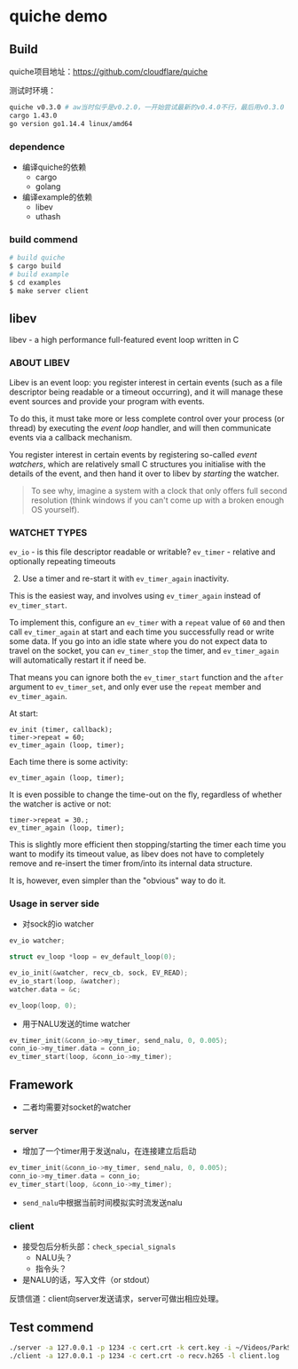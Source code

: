 # quiche demo

## Build

quiche项目地址：https://github.com/cloudflare/quiche

测试时环境：

```bash
quiche v0.3.0 # aw当时似乎是v0.2.0，一开始尝试最新的v0.4.0不行，最后用v0.3.0
cargo 1.43.0
go version go1.14.4 linux/amd64
```

### dependence

- 编译quiche的依赖
  - cargo
  - golang
- 编译example的依赖
  - libev
  - uthash

### build commend

```bash
# build quiche
$ cargo build
# build example
$ cd examples
$ make server client
```

## libev

libev - a high performance full-featured event loop written in C

### ABOUT LIBEV

Libev is an event loop: you register interest in certain events (such as a file descriptor being readable or a timeout occurring), and it will manage these event sources and provide your program with events.

To do this, it must take more or less complete control over your process (or thread) by executing the *event loop* handler, and will then communicate events via a callback mechanism.

You register interest in certain events by registering so-called *event watchers*, which are relatively small C structures you initialise with the details of the event, and then hand it over to libev by *starting* the watcher.



> To see why, imagine a system with a clock that only offers full second
> resolution (think windows if you can't come up with a broken enough OS
> yourself). 

### WATCHET TYPES
`ev_io` - is this file descriptor readable or writable?
`ev_timer` - relative and optionally repeating timeouts



2. Use a timer and re-start it with `ev_timer_again` inactivity.

This is the easiest way, and involves using `ev_timer_again` instead of `ev_timer_start`.

To implement this, configure an `ev_timer` with a `repeat` value of `60` and then call `ev_timer_again` at start and each time you successfully read or write some data. If you go into an idle state where you do not expect data to travel on the socket, you can `ev_timer_stop` the timer, and `ev_timer_again` will automatically restart it if need be.

That means you can ignore both the `ev_timer_start` function and the `after` argument to `ev_timer_set`, and only ever use the `repeat` member and `ev_timer_again`.

At start:

```
ev_init (timer, callback);
timer->repeat = 60;
ev_timer_again (loop, timer);
```

Each time there is some activity:

```
ev_timer_again (loop, timer);
```

It is even possible to change the time-out on the fly, regardless of whether the watcher is active or not:

```
timer->repeat = 30.;
ev_timer_again (loop, timer);
```

This is slightly more efficient then stopping/starting the timer each time you want to modify its timeout value, as libev does not have to completely remove and re-insert the timer from/into its internal data structure.

It is, however, even simpler than the "obvious" way to do it.

### Usage in server side

- 对sock的io watcher

```c
ev_io watcher;

struct ev_loop *loop = ev_default_loop(0);

ev_io_init(&watcher, recv_cb, sock, EV_READ);
ev_io_start(loop, &watcher);
watcher.data = &c;

ev_loop(loop, 0);
```

- 用于NALU发送的time watcher

```c
ev_timer_init(&conn_io->my_timer, send_nalu, 0, 0.005);
conn_io->my_timer.data = conn_io;
ev_timer_start(loop, &conn_io->my_timer);
```



## Framework

- 二者均需要对socket的watcher

### server

- 增加了一个timer用于发送nalu，在连接建立后启动

```c
ev_timer_init(&conn_io->my_timer, send_nalu, 0, 0.005);
conn_io->my_timer.data = conn_io;
ev_timer_start(loop, &conn_io->my_timer);
```

- `send_nalu`中根据当前时间模拟实时流发送nalu

### client

- 接受包后分析头部：`check_special_signals`
  - NALU头？
  - 指令头？
- 是NALU的话，写入文件（or stdout）



反馈信道：client向server发送请求，server可做出相应处理。

## Test commend

```bash
./server -a 127.0.0.1 -p 1234 -c cert.crt -k cert.key -i ~/Videos/ParkScene.h265 -f 24 -l server.log -r 1  
./client -a 127.0.0.1 -p 1234 -c cert.crt -o recv.h265 -l client.log  | ffplay  -i pipe:0 -probesize 32  -fflags nobuffer -v info
```



